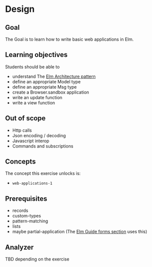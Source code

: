  # Design

## Goal

The Goal is to learn how to write basic web applications in Elm.

## Learning objectives

Students should be able to
- understand The [Elm Architecture pattern](https://guide.elm-lang.org/architecture/)
- define an appropriate Model type
- define an appropriate Msg type 
- create a Browser.sandbox application
- write an update function
- write a view function

## Out of scope

- Http calls
- Json encoding / decoding
- Javascript interop
- Commands and subscriptions

## Concepts

The concept this exercise unlocks is:

- `web-applications-1`

## Prerequisites

- records
- custom-types
- pattern-matching
- lists
- maybe partial-application (The [Elm Guide forms section](https://guide.elm-lang.org/architecture/forms) uses this)

## Analyzer

TBD depending on the exercise